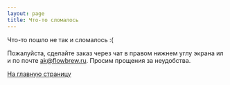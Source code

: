 ```yaml
---
layout: page
title: Что-то сломалось
---
```


Что-то пошло не так и сломалось :(

Пожалуйста, сделайте заказ через чат в правом нижнем углу экрана или по почте [ak@flowbrew.ru](mailto:ak@flowbrew.ru). Просим прощения за неудобства. 

[На главную страницу](/)
